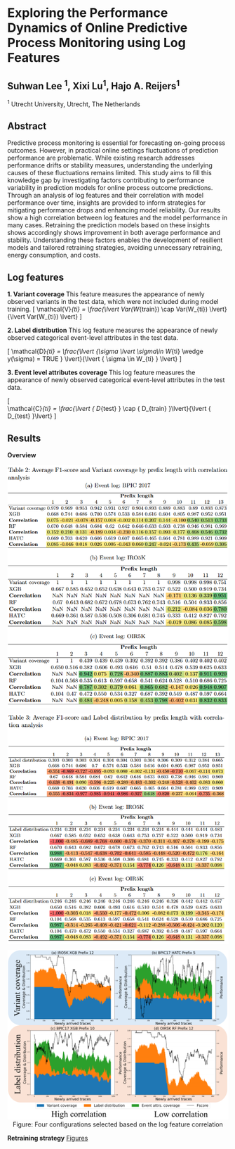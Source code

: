 # Exploring the Performance Dynamics of Online Predictive Process Monitoring using Log Features
## Suhwan Lee <sup>1</sup>, Xixi Lu<sup>1</sup>, Hajo A. Reijers<sup>1</sup>

<sup>1</sup> Utrecht University, Utrecht, The Netherlands

## Abstract
Predictive process monitoring is essential for forecasting on-going process outcomes. However, in practical online settings fluctuations of prediction performance are problematic. While existing research addresses performance drifts or stability measures, understanding the underlying causes of these fluctuations remains limited. This study aims to fill this knowledge gap by investigating factors contributing to performance variability in prediction models for online process outcome predictions. Through an analysis of log features and their correlation with model performance over time, insights are provided to inform strategies for mitigating performance drops and enhancing model reliability. Our results show a high correlation between log features and the model performance in many cases. Retraining the prediction models based on these insights shows accordingly shows improvement in both average performance and stability. Understanding these factors enables the development of resilient models and tailored retraining strategies, avoiding unnecessary retraining, energy consumption, and costs.


## Log features
__1. Variant coverage__
This feature measures the appearance of newly observed variants in the test data, which were not included during model training. 
\[
\mathcal{V}_{ti} = \frac{\lvert Var(W_{train}) \cap Var(W_{ti}) \lvert}{\lvert Var(W_{ti}) \lvert}
\]

__2. Label distribution__
This log feature measures the appearance of newly observed categorical event-level attributes in the test data.

\[
\mathcal{D}_{ti} = \frac{\lvert \{\sigma \lvert \sigma\in W_{ti} \wedge y(\sigma) = TRUE \} \lvert}{\lvert \{ \sigma \in W_{ti} \} \lvert}
\]


__3. Event level attributes coverage__
This log feature measures the appearance of newly observed categorical event-level attributes in the test data.

\[  
\mathcal{C}_{ti} = \frac{\lvert \{ D_{test} \} \cap \{ D_{train} \}\lvert}{\lvert \{ D_{test} \}\lvert}
\]

## Results
__Overview__
<p align="center">
    <img src="./readme_img/result_table2.png" style="margin: 0px 0px 10px 0px">
    <img src="./readme_img/result_table3.png"  style="margin: 0px 0px 10px 0px">
    <img src="./readme_img/result_correlation.png">
    Figure: Four configurations selected based on the log feature correlation
</p>



__Retraining strategy__
[Figures](./train_once_vs_retraining.md "Comparing performance from train once vs retraining")